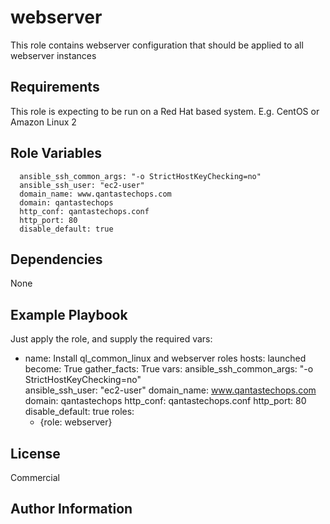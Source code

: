 webserver
===============

This role contains webserver configuration that should be applied to all webserver instances

Requirements
------------

This role is expecting to be run on a Red Hat based system.  E.g. CentOS or Amazon Linux 2

Role Variables
--------------

      ansible_ssh_common_args: "-o StrictHostKeyChecking=no"      
      ansible_ssh_user: "ec2-user"
      domain_name: www.qantastechops.com
      domain: qantastechops
      http_conf: qantastechops.conf
      http_port: 80
      disable_default: true


Dependencies
------------

None

Example Playbook
----------------

Just apply the role, and supply the required vars:

  - name: Install ql_common_linux and webserver roles
    hosts: launched
    become: True
    gather_facts: True
    vars:
      ansible_ssh_common_args: "-o StrictHostKeyChecking=no"      
      ansible_ssh_user: "ec2-user"
      domain_name: www.qantastechops.com
      domain: qantastechops
      http_conf: qantastechops.conf
      http_port: 80
      disable_default: true
    roles:
      - {role: webserver}

License
-------

Commercial

Author Information
------------------
